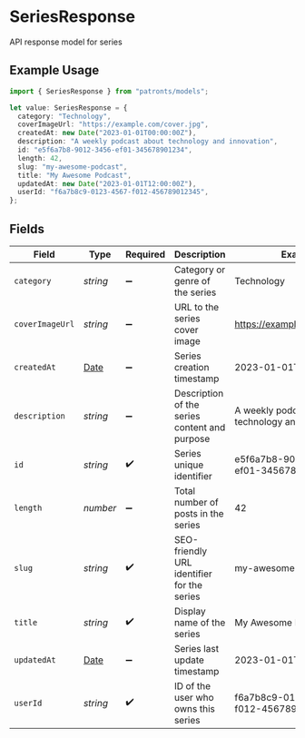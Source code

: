 # SeriesResponse

API response model for series

## Example Usage

```typescript
import { SeriesResponse } from "patronts/models";

let value: SeriesResponse = {
  category: "Technology",
  coverImageUrl: "https://example.com/cover.jpg",
  createdAt: new Date("2023-01-01T00:00:00Z"),
  description: "A weekly podcast about technology and innovation",
  id: "e5f6a7b8-9012-3456-ef01-345678901234",
  length: 42,
  slug: "my-awesome-podcast",
  title: "My Awesome Podcast",
  updatedAt: new Date("2023-01-01T12:00:00Z"),
  userId: "f6a7b8c9-0123-4567-f012-456789012345",
};
```

## Fields

| Field                                                                                         | Type                                                                                          | Required                                                                                      | Description                                                                                   | Example                                                                                       |
| --------------------------------------------------------------------------------------------- | --------------------------------------------------------------------------------------------- | --------------------------------------------------------------------------------------------- | --------------------------------------------------------------------------------------------- | --------------------------------------------------------------------------------------------- |
| `category`                                                                                    | *string*                                                                                      | :heavy_minus_sign:                                                                            | Category or genre of the series                                                               | Technology                                                                                    |
| `coverImageUrl`                                                                               | *string*                                                                                      | :heavy_minus_sign:                                                                            | URL to the series cover image                                                                 | https://example.com/cover.jpg                                                                 |
| `createdAt`                                                                                   | [Date](https://developer.mozilla.org/en-US/docs/Web/JavaScript/Reference/Global_Objects/Date) | :heavy_minus_sign:                                                                            | Series creation timestamp                                                                     | 2023-01-01T00:00:00Z                                                                          |
| `description`                                                                                 | *string*                                                                                      | :heavy_minus_sign:                                                                            | Description of the series content and purpose                                                 | A weekly podcast about technology and innovation                                              |
| `id`                                                                                          | *string*                                                                                      | :heavy_check_mark:                                                                            | Series unique identifier                                                                      | e5f6a7b8-9012-3456-ef01-345678901234                                                          |
| `length`                                                                                      | *number*                                                                                      | :heavy_minus_sign:                                                                            | Total number of posts in the series                                                           | 42                                                                                            |
| `slug`                                                                                        | *string*                                                                                      | :heavy_check_mark:                                                                            | SEO-friendly URL identifier for the series                                                    | my-awesome-podcast                                                                            |
| `title`                                                                                       | *string*                                                                                      | :heavy_check_mark:                                                                            | Display name of the series                                                                    | My Awesome Podcast                                                                            |
| `updatedAt`                                                                                   | [Date](https://developer.mozilla.org/en-US/docs/Web/JavaScript/Reference/Global_Objects/Date) | :heavy_minus_sign:                                                                            | Series last update timestamp                                                                  | 2023-01-01T12:00:00Z                                                                          |
| `userId`                                                                                      | *string*                                                                                      | :heavy_check_mark:                                                                            | ID of the user who owns this series                                                           | f6a7b8c9-0123-4567-f012-456789012345                                                          |